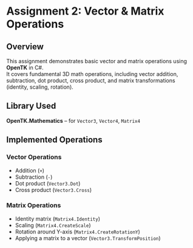 # Assignment 2: Vector & Matrix Operations

## Overview
This assignment demonstrates basic vector and matrix operations using **OpenTK** in C#.  
It covers fundamental 3D math operations, including vector addition, subtraction, dot product, cross product, and matrix transformations (identity, scaling, rotation).

## Library Used
**OpenTK.Mathematics** – for `Vector3`, `Vector4`, `Matrix4`

## Implemented Operations

### Vector Operations
- Addition (`+`)  
- Subtraction (`-`)  
- Dot product (`Vector3.Dot`)  
- Cross product (`Vector3.Cross`)  

### Matrix Operations
- Identity matrix (`Matrix4.Identity`)  
- Scaling (`Matrix4.CreateScale`)  
- Rotation around Y-axis (`Matrix4.CreateRotationY`)  
- Applying a matrix to a vector (`Vector3.TransformPosition`)
